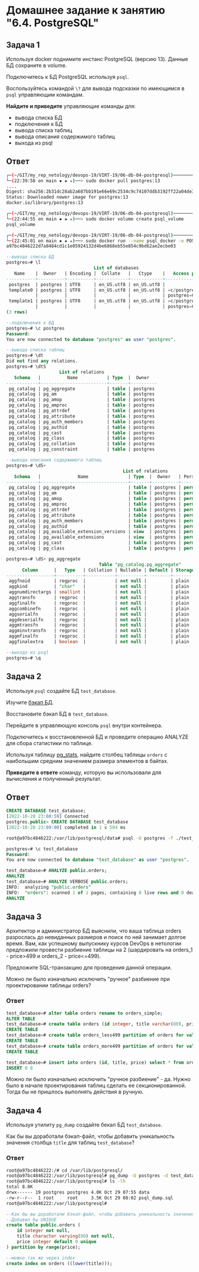 # Домашнее задание к занятию "6.4. PostgreSQL"

## Задача 1

Используя docker поднимите инстанс PostgreSQL (версию 13). Данные БД сохраните в volume.

Подключитесь к БД PostgreSQL используя `psql`.

Воспользуйтесь командой `\?` для вывода подсказки по имеющимся в `psql` управляющим командам.

**Найдите и приведите** управляющие команды для:
- вывода списка БД
- подключения к БД
- вывода списка таблиц
- вывода описания содержимого таблиц
- выхода из psql

## Ответ
```bash
┌─(~/GIT/my_rep_netology/devops-19/VIRT-19/06-db-04-postgresql)─────────────────────────────────────────────────────────────────────────────────────────────────────────────────────(t0hab@t0hab-pc:pts/0)─┐
└─(22:39:58 on main ✹ ✚ ✭)──> sudo docker pull postgres:13 
....
Digest: sha256:2b31dc28ab2a687bb191e66e69c2534c9c74107ddb3192ff22a04de386425905
Status: Downloaded newer image for postgres:13
docker.io/library/postgres:13

┌─(~/GIT/my_rep_netology/devops-19/VIRT-19/06-db-04-postgresql)─────────────────────────────────────────────────────────────────────────────────────────────────────────────────────(t0hab@t0hab-pc:pts/0)─┐
└─(22:44:55 on main ✹ ✚ ✭)──> sudo docker volume create psql_volume                                                                                                                       1 ↵ ──(Пт,окт28)─┘
psql_volume

┌─(~/GIT/my_rep_netology/devops-19/VIRT-19/06-db-04-postgresql)─────────────────────────────────────────────────────────────────────────────────────────────────────────────────────(t0hab@t0hab-pc:pts/0)─┐
└─(22:45:01 on main ✹ ✚ ✭)──> sudo docker run --name psql_docker -e POSTGRES_PASSWORD=t0hab -d -p 5432:5432 -v psql_postgres:/var/lib/postgresql/data postgres:13                             ──(Пт,окт28)─┘
a97bc4846222d7a8484cd1c1e05924132d4be6868eb55e854c9bd62ae2ecbe03
```

```sql
--вывода списка БД
postgres=# \l
                                 List of databases
   Name    |  Owner   | Encoding |  Collate   |   Ctype    |   Access privileges   
-----------+----------+----------+------------+------------+-----------------------
 postgres  | postgres | UTF8     | en_US.utf8 | en_US.utf8 | 
 template0 | postgres | UTF8     | en_US.utf8 | en_US.utf8 | =c/postgres          +
           |          |          |            |            | postgres=CTc/postgres
 template1 | postgres | UTF8     | en_US.utf8 | en_US.utf8 | =c/postgres          +
           |          |          |            |            | postgres=CTc/postgres
(3 rows)

--подключения к БД
postgres=# \c postgres
Password: 
You are now connected to database "postgres" as user "postgres".

--вывода списка таблиц
postgres=# \dt
Did not find any relations.
postgres=# \dtS
                    List of relations
   Schema   |          Name           | Type  |  Owner   
------------+-------------------------+-------+----------
 pg_catalog | pg_aggregate            | table | postgres
 pg_catalog | pg_am                   | table | postgres
 pg_catalog | pg_amop                 | table | postgres
 pg_catalog | pg_amproc               | table | postgres
 pg_catalog | pg_attrdef              | table | postgres
 pg_catalog | pg_attribute            | table | postgres
 pg_catalog | pg_auth_members         | table | postgres
 pg_catalog | pg_authid               | table | postgres
 pg_catalog | pg_cast                 | table | postgres
 pg_catalog | pg_class                | table | postgres
 pg_catalog | pg_collation            | table | postgres
 pg_catalog | pg_constraint           | table | postgres

--вывода описания содержимого таблиц
postgres=# \dS+
                                            List of relations
   Schema   |              Name               | Type  |  Owner   | Persistence |    Size    | Description 
------------+---------------------------------+-------+----------+-------------+------------+-------------
 pg_catalog | pg_aggregate                    | table | postgres | permanent   | 56 kB      | 
 pg_catalog | pg_am                           | table | postgres | permanent   | 40 kB      | 
 pg_catalog | pg_amop                         | table | postgres | permanent   | 80 kB      | 
 pg_catalog | pg_amproc                       | table | postgres | permanent   | 64 kB      | 
 pg_catalog | pg_attrdef                      | table | postgres | permanent   | 8192 bytes | 
 pg_catalog | pg_attribute                    | table | postgres | permanent   | 456 kB     | 
 pg_catalog | pg_auth_members                 | table | postgres | permanent   | 40 kB      | 
 pg_catalog | pg_authid                       | table | postgres | permanent   | 48 kB      | 
 pg_catalog | pg_available_extension_versions | view  | postgres | permanent   | 0 bytes    | 
 pg_catalog | pg_available_extensions         | view  | postgres | permanent   | 0 bytes    | 
 pg_catalog | pg_cast                         | table | postgres | permanent   | 48 kB      | 
 pg_catalog | pg_class                        | table | postgres | permanent   | 136 kB     | 

postgres=# \dS+ pg_aggregate
                                   Table "pg_catalog.pg_aggregate"
      Column      |   Type   | Collation | Nullable | Default | Storage  | Stats target | Description 
------------------+----------+-----------+----------+---------+----------+--------------+-------------
 aggfnoid         | regproc  |           | not null |         | plain    |              | 
 aggkind          | "char"   |           | not null |         | plain    |              | 
 aggnumdirectargs | smallint |           | not null |         | plain    |              | 
 aggtransfn       | regproc  |           | not null |         | plain    |              | 
 aggfinalfn       | regproc  |           | not null |         | plain    |              | 
 aggcombinefn     | regproc  |           | not null |         | plain    |              | 
 aggserialfn      | regproc  |           | not null |         | plain    |              | 
 aggdeserialfn    | regproc  |           | not null |         | plain    |              | 
 aggmtransfn      | regproc  |           | not null |         | plain    |              | 
 aggminvtransfn   | regproc  |           | not null |         | plain    |              | 
 aggmfinalfn      | regproc  |           | not null |         | plain    |              | 
 aggfinalextra    | boolean  |           | not null |         | plain    |              | 

--выхода из psql
postgres=# \q
```

## Задача 2

Используя `psql` создайте БД `test_database`.

Изучите [бэкап БД](https://github.com/netology-code/virt-homeworks/tree/master/06-db-04-postgresql/test_data).

Восстановите бэкап БД в `test_database`.

Перейдите в управляющую консоль `psql` внутри контейнера.

Подключитесь к восстановленной БД и проведите операцию ANALYZE для сбора статистики по таблице.

Используя таблицу [pg_stats](https://postgrespro.ru/docs/postgresql/12/view-pg-stats), найдите столбец таблицы `orders` 
с наибольшим средним значением размера элементов в байтах.

**Приведите в ответе** команду, которую вы использовали для вычисления и полученный результат.

## Ответ

```sql
CREATE DATABASE test_database;
[2022-10-28 23:08:59] Connected
postgres.public> CREATE DATABASE test_database
[2022-10-28 23:09:00] completed in 1 s 504 ms
```
```bash
root@a97bc4846222:/var/lib/postgresql/data# psql -U postgres -f ./test_dump.sql test_database
```
```sql
postgres=# \c test_database
Password: 
You are now connected to database "test_database" as user "postgres".
```
```sql
test_database=# ANALYZE public.orders;
ANALYZE
test_database=# ANALYZE VERBOSE public.orders;
INFO:  analyzing "public.orders"
INFO:  "orders": scanned 1 of 1 pages, containing 8 live rows and 0 dead rows; 8 rows in sample, 8 estimated total rows
ANALYZE
```

## Задача 3

Архитектор и администратор БД выяснили, что ваша таблица orders разрослась до невиданных размеров и
поиск по ней занимает долгое время. Вам, как успешному выпускнику курсов DevOps в нетологии предложили
провести разбиение таблицы на 2 (шардировать на orders_1 - price>499 и orders_2 - price<=499).

Предложите SQL-транзакцию для проведения данной операции.

Можно ли было изначально исключить "ручное" разбиение при проектировании таблицы orders?

### Ответ

```sql
test_database=# alter table orders rename to orders_simple;
ALTER TABLE
test_database=# create table orders (id integer, title varchar(80), price integer) partition by range(price);
CREATE TABLE
test_database=# create table orders_less499 partition of orders for values from (0) to (499);
CREATE TABLE
test_database=# create table orders_more499 partition of orders for values from (499) to (999999999);
CREATE TABLE
```
```sql
test_database=# insert into orders (id, title, price) select * from orders_simple;
INSERT 0 8
```
Можно ли было изначально исключить "ручное разбиение" - да. Нужно было в начале проектирования таблиц сделать ее секционированной.
Тогда бы не пришлось выполнять действия в ручную.

## Задача 4

Используя утилиту `pg_dump` создайте бекап БД `test_database`.

Как бы вы доработали бэкап-файл, чтобы добавить уникальность значения столбца `title` для таблиц `test_database`?

### Ответ
```bash
root@a97bc4846222:/# cd /var/lib/postgresql/
root@a97bc4846222:/var/lib/postgresql# pg_dump -U postgres -d test_database > psql_dump.sql
root@a97bc4846222:/var/lib/postgresql# ls -lh
total 8.0K
drwx------ 19 postgres postgres 4.0K Oct 29 07:55 data
-rw-r--r--  1 root     root     3.5K Oct 29 08:02 psql_dump.sql
root@a97bc4846222:/var/lib/postgresql# 
```
```sql
--Как бы вы доработали бэкап-файл, чтобы добавить уникальность значения столбца `title` для таблиц `test_database`?
--Добавил бы UNIQUE
create table public.orders (
    id integer not null,
    title character varying(80) not null,
    price integer default 0 unique
) partition by range(price);
```
```sql
--можно так же через index
create index on orders ((lower(title)));
```
